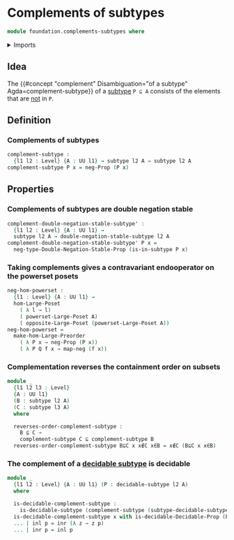 # Complements of subtypes

```agda
module foundation.complements-subtypes where
```

<details><summary>Imports</summary>

```agda
open import foundation.decidable-propositions
open import foundation.decidable-subtypes
open import foundation.decidable-types
open import foundation.dependent-pair-types
open import foundation.double-negation-stable-propositions
open import foundation.full-subtypes
open import foundation.negation
open import foundation.postcomposition-functions
open import foundation.powersets
open import foundation.propositional-truncations
open import foundation.unions-subtypes
open import foundation.universe-levels

open import foundation-core.coproduct-types
open import foundation-core.empty-types
open import foundation-core.function-types
open import foundation-core.subtypes

open import logic.double-negation-stable-subtypes

open import order-theory.large-posets
open import order-theory.opposite-large-posets
open import order-theory.order-preserving-maps-large-posets
open import order-theory.order-preserving-maps-large-preorders
open import order-theory.order-preserving-maps-posets
open import order-theory.order-preserving-maps-preorders
open import order-theory.posets
```

</details>

## Idea

The
{{#concept "complement" Disambiguation="of a subtype" Agda=complement-subtype}}
of a [subtype](foundation-core.subtypes.md) `P ⊆ A` consists of the elements
that are [not](foundation-core.negation.md) in `P`.

## Definition

### Complements of subtypes

```agda
complement-subtype :
  {l1 l2 : Level} {A : UU l1} → subtype l2 A → subtype l2 A
complement-subtype P x = neg-Prop (P x)
```

## Properties

### Complements of subtypes are double negation stable

```agda
complement-double-negation-stable-subtype' :
  {l1 l2 : Level} {A : UU l1} →
  subtype l2 A → double-negation-stable-subtype l2 A
complement-double-negation-stable-subtype' P x =
  neg-type-Double-Negation-Stable-Prop (is-in-subtype P x)
```

### Taking complements gives a contravariant endooperator on the powerset posets

```agda
neg-hom-powerset :
  {l1 : Level} {A : UU l1} →
  hom-Large-Poset
    ( λ l → l)
    ( powerset-Large-Poset A)
    ( opposite-Large-Poset (powerset-Large-Poset A))
neg-hom-powerset =
  make-hom-Large-Preorder
    ( λ P x → neg-Prop (P x))
    ( λ P Q f x → map-neg (f x))
```

### Complementation reverses the containment order on subsets

```agda
module _
  {l1 l2 l3 : Level}
  {A : UU l1}
  (B : subtype l2 A)
  (C : subtype l3 A)
  where

  reverses-order-complement-subtype :
    B ⊆ C →
    complement-subtype C ⊆ complement-subtype B
  reverses-order-complement-subtype B⊆C x x∉C x∈B = x∉C (B⊆C x x∈B)
```

### The complement of a [decidable subtype](foundation.decidable-subtypes.md) is decidable

```agda
module _
  {l1 l2 : Level} {A : UU l1} (P : decidable-subtype l2 A)
  where

  is-decidable-complement-subtype :
    is-decidable-subtype (complement-subtype (subtype-decidable-subtype P))
  is-decidable-complement-subtype x with is-decidable-Decidable-Prop (P x)
  ... | inl p = inr (λ z → z p)
  ... | inr p = inl p
```
